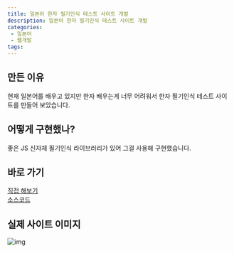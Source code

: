 ```yaml
---
title: 일본어 한자 필기인식 테스트 사이트 개발
description: 일본어 한자 필기인식 테스트 사이트 개발
categories:
 - 일본어
 - 웹개발
tags:
---
```


## 만든 이유
현재 일본어를 배우고 있지만 한자 배우는게 너무 어려워서 한자 필기인식 테스트 사이트를 만들어 보았습니다.

## 어떻게 구현했나?

좋은 JS 신자체 필기인식 라이브러리가 있어 그걸 사용해 구현했습니다.

## 바로 가기

[직접 해보기](https://kanji.jeong-jimin.com/)
<br>
[소스코드](https://github.com/jeong-jimin-github/kanji-test)

## 실제 사이트 이미지

![img](https://blog.kakaocdn.net/dn/xkHBz/btq7oH0DUGS/X5AVbt9o1kcImK6Tl72kP0/img.png)
